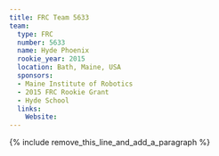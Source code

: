 ```yaml
---
title: FRC Team 5633
team:
  type: FRC
  number: 5633
  name: Hyde Phoenix
  rookie_year: 2015
  location: Bath, Maine, USA
  sponsors:
  - Maine Institute of Robotics
  - 2015 FRC Rookie Grant
  - Hyde School
  links:
    Website:
---
```


{% include remove_this_line_and_add_a_paragraph %}